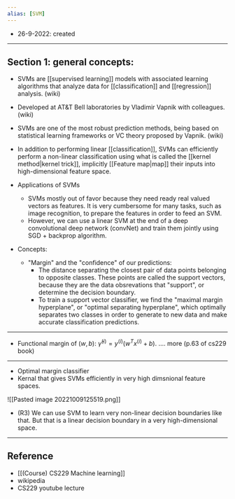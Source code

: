 ```yaml
---
alias: [SVM]
---
```


- 26-9-2022: created


---
## Section 1: general concepts: 

- SVMs are [[supervised learning]] models with associated learning algorithms that analyze data for [[classification]] and [[regression]] analysis. (wiki)
- Developed at AT&T Bell laboratories by Vladimir Vapnik with colleagues. (wiki)
- SVMs are one of the most robust prediction methods, being based on statistical learning frameworks or VC theory proposed by Vapnik.  (wiki)
- In addition to performing linear [[classification]], SVMs can efficiently perform a non-linear classification using what is called the [[kernel method|kernel trick]], implicitly [[Feature map|map]] their inputs into high-dimensional feature space. 

- Applications of SVMs
	- SVMs mostly out of favor because they need ready real valued vectors as features. It is very cumbersome for many tasks, such as image recognition, to prepare the features in order to feed an SVM. 
	- However, we can use a linear SVM at the end of a deep convolutional deep network  (convNet) and train them jointly using SGD + backprop algorithm. 


- Concepts:
	- "Margin" and the "confidence" of our predictions:
		- The distance separating the closest pair of data points belonging to opposite classes. These points are called the support vectors, because they are the data obsrevations that "support", or determine the decision boundary. 
		- To train a support vector classifier, we find the "maximal margin hyperplane", or "optimal separating hyperplane", which optimally separates two classes in order to generate to new data and make accurate classification predictions. 

---
- Functional margin of $(w,b)$: $\hat \gamma^{(i)} = y^{(i)}(w^Tx^{(i)}+b)$.
.... more (p.63 of cs229 book)

---

- Optimal margin classifier
- Kernal that gives SVMs efficiently in very high dimsnional feature spaces. 

![[Pasted image 20221009125519.png]]
- (R3) We can use SVM to learn very non-linear decision boundaries like that. But that is a linear decision boundary in a very high-dimensional space. 


---
## Reference
- [[(Course) CS229 Machine learning]]
- wikipedia
- CS229 youtube lecture 